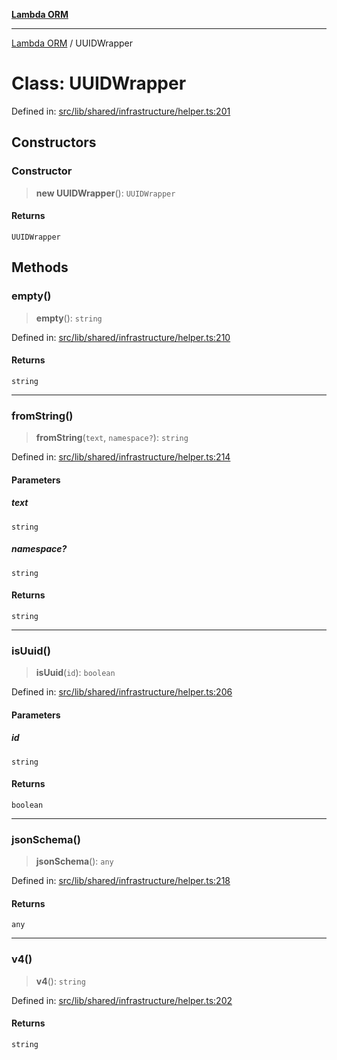 [**Lambda ORM**](../README.md)

***

[Lambda ORM](../README.md) / UUIDWrapper

# Class: UUIDWrapper

Defined in: [src/lib/shared/infrastructure/helper.ts:201](https://github.com/lambda-orm/lambdaorm-base/blob/5f10bdc7d0f008296efbcbe89bc2bf1ed03aaaef/src/lib/shared/infrastructure/helper.ts#L201)

## Constructors

### Constructor

> **new UUIDWrapper**(): `UUIDWrapper`

#### Returns

`UUIDWrapper`

## Methods

### empty()

> **empty**(): `string`

Defined in: [src/lib/shared/infrastructure/helper.ts:210](https://github.com/lambda-orm/lambdaorm-base/blob/5f10bdc7d0f008296efbcbe89bc2bf1ed03aaaef/src/lib/shared/infrastructure/helper.ts#L210)

#### Returns

`string`

***

### fromString()

> **fromString**(`text`, `namespace?`): `string`

Defined in: [src/lib/shared/infrastructure/helper.ts:214](https://github.com/lambda-orm/lambdaorm-base/blob/5f10bdc7d0f008296efbcbe89bc2bf1ed03aaaef/src/lib/shared/infrastructure/helper.ts#L214)

#### Parameters

##### text

`string`

##### namespace?

`string`

#### Returns

`string`

***

### isUuid()

> **isUuid**(`id`): `boolean`

Defined in: [src/lib/shared/infrastructure/helper.ts:206](https://github.com/lambda-orm/lambdaorm-base/blob/5f10bdc7d0f008296efbcbe89bc2bf1ed03aaaef/src/lib/shared/infrastructure/helper.ts#L206)

#### Parameters

##### id

`string`

#### Returns

`boolean`

***

### jsonSchema()

> **jsonSchema**(): `any`

Defined in: [src/lib/shared/infrastructure/helper.ts:218](https://github.com/lambda-orm/lambdaorm-base/blob/5f10bdc7d0f008296efbcbe89bc2bf1ed03aaaef/src/lib/shared/infrastructure/helper.ts#L218)

#### Returns

`any`

***

### v4()

> **v4**(): `string`

Defined in: [src/lib/shared/infrastructure/helper.ts:202](https://github.com/lambda-orm/lambdaorm-base/blob/5f10bdc7d0f008296efbcbe89bc2bf1ed03aaaef/src/lib/shared/infrastructure/helper.ts#L202)

#### Returns

`string`
